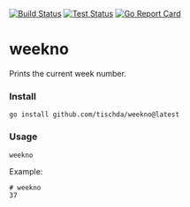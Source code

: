 [![Build Status](https://github.com/tischda/weekno/actions/workflows/build.yml/badge.svg)](https://github.com/tischda/weekno/actions/workflows/build.yml)
[![Test Status](https://github.com/tischda/weekno/actions/workflows/test.yml/badge.svg)](https://github.com/tischda/weekno/actions/workflows/test.yml)
[![Go Report Card](https://goreportcard.com/badge/github.com/tischda/weekno)](https://goreportcard.com/report/github.com/tischda/weekno)

# weekno

Prints the current week number.

### Install

~~~
go install github.com/tischda/weekno@latest
~~~

### Usage

~~~
weekno
~~~

Example:

~~~
# weekno
37
~~~
